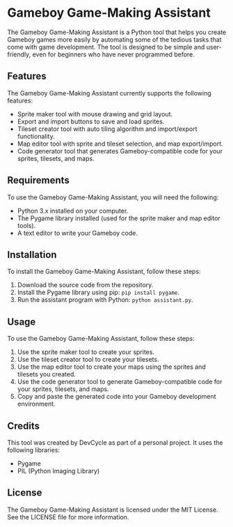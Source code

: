 # Gameboy Game-Making Assistant

The Gameboy Game-Making Assistant is a Python tool that helps you create Gameboy games more easily by automating some of the tedious tasks that come with game development. The tool is designed to be simple and user-friendly, even for beginners who have never programmed before.

## Features

The Gameboy Game-Making Assistant currently supports the following features:

- Sprite maker tool with mouse drawing and grid layout.
- Export and import buttons to save and load sprites.
- Tileset creator tool with auto tiling algorithm and import/export functionality.
- Map editor tool with sprite and tileset selection, and map export/import.
- Code generator tool that generates Gameboy-compatible code for your sprites, tilesets, and maps.

## Requirements

To use the Gameboy Game-Making Assistant, you will need the following:

- Python 3.x installed on your computer.
- The Pygame library installed (used for the sprite maker and map editor tools).
- A text editor to write your Gameboy code.

## Installation

To install the Gameboy Game-Making Assistant, follow these steps:

1. Download the source code from the repository.
2. Install the Pygame library using pip: `pip install pygame`.
3. Run the assistant program with Python: `python assistant.py`.

## Usage

To use the Gameboy Game-Making Assistant, follow these steps:

1. Use the sprite maker tool to create your sprites.
2. Use the tileset creator tool to create your tilesets.
3. Use the map editor tool to create your maps using the sprites and tilesets you created.
4. Use the code generator tool to generate Gameboy-compatible code for your sprites, tilesets, and maps.
5. Copy and paste the generated code into your Gameboy development environment.

## Credits

This tool was created by DevCycle as part of a personal project. It uses the following libraries:

- Pygame
- PIL (Python Imaging Library)

## License

The Gameboy Game-Making Assistant is licensed under the MIT License. See the LICENSE file for more information.
